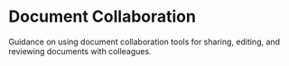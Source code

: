 # Document Collaboration

Guidance on using document collaboration tools for sharing, editing, and reviewing documents with colleagues.
